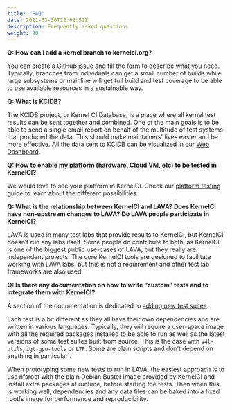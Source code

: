 ```yaml
---
title: "FAQ"
date: 2021-03-30T22:02:52Z
description: Frequently asked questions
weight: 90
---
```


**Q: How can I add a kernel branch to kernelci.org?**

You can create a [GitHub
issue](https://github.com/kernelci/kernelci-core/issues/new?assignees=&labels=&template=new-kernel-branch.md&title=Add+branch+BRANCH+from+TREE)
and fill the form to describe what you need.  Typically, branches from
individuals can get a small number of builds while large subsystems or mainline
will get full build and test coverage to be able to use available resources in
a sustainable way.

**Q: What is KCIDB?**

The KCIDB project, or Kernel CI Database, is a place where all kernel test
results can be sent together and combined.  One of the main goals is to be able
to send a single email report on behalf of the multitude of test systems that
produced the data.  This should make maintainers' lives easier and be more
effective.  All the data sent to KCIDB can be visualized in our [Web Dashboard](https://dashboard.kernelci.org/).

**Q: How to enable my platform (hardware, Cloud VM, etc) to be tested in KernelCI?**

We would love to see your platform in KernelCI. Check our [platform testing](/intro/platform-testing) guide to learn about the different possibilities.

**Q: What is the relationship between KernelCI and LAVA? Does KernelCI have
non-upstream changes to LAVA? Do LAVA people participate in KernelCI?**

LAVA is used in many test labs that provide results to KernelCI, but KernelCI
doesn’t run any labs itself. Some people do contribute to both, as KernelCI is
one of the biggest public use-cases of LAVA, but they really are independent
projects. The core KernelCI tools are designed to facilitate working with LAVA
labs, but this is not a requirement and other test lab frameworks are also
used.

**Q: Is there any documentation on how to write “custom” tests and to integrate
them with KernelCI?**

A section of the documentation is dedicated to [adding new test
suites](/components/maestro/pipeline/developer-documentation/).

Each test is a bit different as they all have their own dependencies and are
written in various languages. Typically, they will require a user-space image
with all the required packages installed to be able to run as well as the
latest versions of some test suites built from source. This is the case with
`v4l-utils`, `igt-gpu-tools` or `LTP`. Some are plain scripts and don’t depend
on anything in particular`.

When prototyping some new tests to run in LAVA, the easiest approach is to use
nfsroot with the plain Debian Buster image provided by KernelCI and install
extra packages at runtime, before starting the tests. Then when this is working
well, dependencies and any data files can be baked into a fixed rootfs image
for performance and reproducibility.
